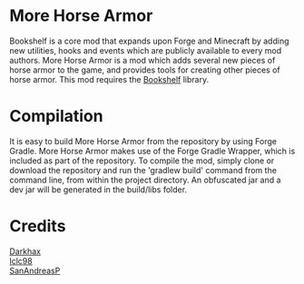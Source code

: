 More Horse Armor
================
Bookshelf is a core mod that expands upon Forge and Minecraft by adding new utilities, hooks and events which are publicly available to every mod authors. 
More Horse Armor is a mod which adds several new pieces of horse armor to the game, and provides tools for creating other pieces of horse armor. This mod requires the [Bookshelf](https://github.com/Darkhax-Minecraft/Bookshelf) library.

Compilation
===========
It is easy to build More Horse Armor from the repository by using Forge Gradle. More Horse Armor makes use of the Forge Gradle Wrapper, which is included as part of the repository. To compile the mod, simply clone or download the repository and run the 'gradlew build' command from the command line, from within the project directory. An obfuscated jar and a dev jar will be generated in the build/libs folder. 

Credits
=======
[Darkhax](https://twitter.com/Darkh4x)  
[lclc98](https://twitter.com/lclc98)  
[SanAndreasP](https://twitter.com/SanAndreasP)  

